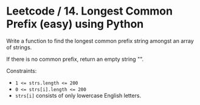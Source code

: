 # Leetcode / 14. Longest Common Prefix (easy) using Python

Write a function to find the longest common prefix string amongst an array of strings.

If there is no common prefix, return an empty string "".

Constraints:

- `1 <= strs.length <= 200`
- `0 <= strs[i].length <= 200`
- `strs[i]` consists of only lowercase English letters.
